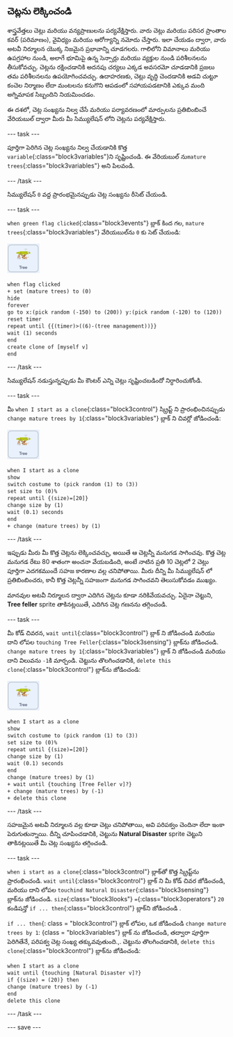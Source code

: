 ## చెట్లను లెక్కించండి

శాస్త్రవేత్తలు చెట్లు మరియు వన్యప్రాణులను పర్యవేక్షిస్తారు. వారు చెట్లు మరియు పరిసర ప్రాంతాల కవర్ (పరిమాణం), వైవిధ్యం మరియు ఆరోగ్యాన్ని నమోదు చేస్తారు. ఇలా చేయడం ద్వారా, వారు అటవీ నిర్మూలన యొక్క నిజమైన ప్రభావాన్ని చూడగలరు. గాలిలోని విమానాలు మరియు ఉపగ్రహాల నుండి, అలాగే భూమిపై ఉన్న సెన్సార్లు మరియు వ్యక్తుల నుండి పరిశీలనలను తీసుకోవచ్చు. చెట్లను రక్షించడానికి అదనపు చర్యలు ఎక్కడ అవసరమో చూడడానికి ప్రజలు తమ పరిశీలనలను ఉపయోగించవచ్చు. ఉదాహరణకు, చెట్లు వృద్ధి చెందడానికి అడవి చుట్టూ కంచెల నిర్మాణం లేదా మంటలను కనుగొని ఆపడంలో సహాయపడటానికి ఎక్కువ మంది అగ్నిమాపక సిబ్బందిని నియమించడం.

ఈ దశలో, చెట్ల సంఖ్యను నిల్వ చేసే మరియు పర్యావరణంలో మార్పులను ప్రతిబింబించే వేరియబుల్ ద్వారా మీరు మీ సిమ్యులేషన్ లోని చెట్లను పర్యవేక్షిస్తారు.

--- task ---

పూర్తిగా పెరిగిన చెట్ల సంఖ్యను నిల్వ చేయడానికి కొత్త `variable`{:class="block3variables"}ని సృష్టించండి. ఈ వేరియబుల్ ను`mature trees`{:class="block3variables"} అని పిలవండి.

--- /task ---

సిమ్యులేషన్ `0` వద్ద ప్రారంభమైనప్పుడు చెట్ల సంఖ్యను రీసెట్ చేయండి.

--- task ---

`when green flag clicked`{:class="block3events"} బ్లాక్‌ కింద గల, `mature trees`{:class="block3variables"} వేరియబుల్‌ను `0` కు సెట్ చేయండి:

![Tree sprite యొక్క చిత్రం](images/tree-sprite.png)

```blocks3
when flag clicked
+ set (mature trees) to (0)
hide
forever
go to x:(pick random (-150) to (200)) y:(pick random (-120) to (120))
reset timer
repeat until {{(timer)>((6)-(tree management))}}
wait (1) seconds
end
create clone of [myself v]
end
```

--- /task ---

సిమ్యులేషన్ నడుస్తున్నప్పుడు మీ కౌంటర్ ఎన్ని చెట్లు సృష్టించబడిందో నిర్ధారించుకోండి.

--- task ---

మీ `when I start as a clone`{:class="block3control"} స్క్రిప్ట్‌ ని ప్రారంభించినప్పుడు `change mature trees by 1`{:class="block3variables"} బ్లాక్‌ ని చివర్లో జోడించండి:

![Tree sprite యొక్క చిత్రం](images/tree-sprite.png)

```blocks3
when I start as a clone
show
switch costume to (pick random (1) to (3))
set size to (0)%
repeat until {(size)=[20]}
change size by (1)
wait (0.1) seconds
end
+ change (mature trees) by (1)
```

--- /task ---

ఇప్పుడు మీరు మీ కొత్త చెట్లను లెక్కించవచ్చు, అయితే ఆ చెట్లన్నీ మనుగడ సాగించవు. కొత్త చెట్ల మనుగడ రేటు 80 శాతంగా అంచనా వేయబడింది, అంటే నాటిన ప్రతి 10 చెట్లలో 2 చెట్లు పూర్తిగా ఎదగకముందే సహజ కారణాల వల్ల చనిపోతాయి. మీరు దీన్ని మీ సిమ్యులేషన్ లో ప్రతిబింబించరు, కానీ కొత్త చెట్లన్నీ సహజంగా మనుగడ సాగించవని తెలుసుకోవడం ముఖ్యం.

మానవుల అటవీ నిర్మూలన ద్వారా ఎదిగిన చెట్లను కూడా నరికివేయవచ్చు. ఏదైనా చెట్టుని, **Tree feller** sprite తాకినట్లయితే, ఎదిగిన చెట్ల గణనను తగ్గించండి.

--- task ---

మీ కోడ్ చివరన, `wait until`{:class="block3control"} బ్లాక్ ని జోడించండి మరియు దాని లోపల `touching Tree Feller`{:class="block3sensing"} బ్లాక్‌ను జోడించండి. `change mature trees by 1`{:class="block3variables"} బ్లాక్ ని జోడించండి మరియు దాని విలువను `-1`కి మార్చండి. చెట్టును తొలగించడానికి, `delete this clone`{:class="block3control"} బ్లాక్‌ను జోడించండి:

![Tree sprite యొక్క చిత్రం](images/tree-sprite.png)

```blocks3
when I start as a clone
show
switch costume to (pick random (1) to (3))
set size to (0)%
repeat until {(size)=[20]}
change size by (1)
wait (0.1) seconds
end
change (mature trees) by (1)
+ wait until {touching [Tree Feller v]?}
+ change (mature trees) by (-1)
+ delete this clone
```

--- /task ---

సహజమైన అటవీ నిర్మూలన వల్ల కూడా చెట్లు చనిపోతాయి, అవి పరిపక్వం చెందినా లేదా ఇంకా పెరుగుతున్నాయి. దీన్ని చూపించడానికి, చెట్టును **Natural Disaster** sprite చెట్టుని తాకినట్లయితే మీ చెట్ల సంఖ్యను తగ్గించండి.

--- task ---

`when i start as a clone`{:class="block3control"} బ్లాక్‌తో కొత్త స్క్రిప్ట్‌ను ప్రారంభించండి. `wait until`{:class="block3control"} బ్లాక్ ని మీ కోడ్ చివర జోడించండి, మరియు దాని లోపల `touchind Natural Disaster`{:class="block3sensing"} బ్లాక్‌ను జోడించండి. `size`{:class="block3looks"} `=`{:class="block3operators"} `20` కండిషన్తో `if ... then`{:class="block3control"} బ్లాక్‌ని జోడించండి .

`if ... then`{: class = "block3control"} బ్లాక్ లోపల, ఒక జోడించండి `change mature trees by 1`: {class = "block3variables"} బ్లాక్ ను జోడించండి, తద్వారా పూర్తిగా పెరిగితేనే, పరిపక్వ చెట్ల సంఖ్య తక్కువవుతుంది.,. చెట్టును తొలగించడానికి, `delete this clone`{:class="block3control"} బ్లాక్‌ను జోడించండి:

```blocks3
when I start as a clone
wait until {touching [Natural Disaster v]?}
if {(size) = (20)} then
change (mature trees) by (-1)
end
delete this clone
```

--- /task ---

--- save ---
